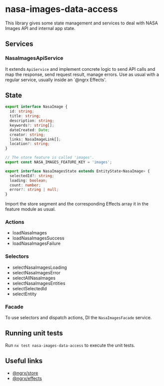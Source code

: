 # nasa-images-data-access

This library gives some state management and services to deal with NASA Images API and internal app state.

## Services

### NasaImagesApiService

It extends `ApiService` and implement concrete logic to send API calls and map the response, send request result, manage errors.
Use as usual with a regular service, usually inside an `@ngrx Effects'.

## State

```typescript
export interface NasaImage {
  id: string;
  title: string;
  description: string;
  keywords?: string[];
  dateCreated: Date;
  creator: string;
  links: NasaImageLink[];
  location?: string;
}

// The store feature is called 'images'.
export const NASA_IMAGES_FEATURE_KEY = 'images';

export interface NasaImagesState extends EntityState<NasaImage> {
  selectedId?: string;
  loading: boolean;
  count: number;
  error?: string | null;
}
```

Import the store segment and the corresponding Effects array it in the feature module as usual.

### Actions

- loadNasaImages
- loadNasaImagesSuccess
- loadNasaImagesFailure

### Selectors

- selectNasaImagesLoading
- selectNasaImagesError
- selectAllNasaImages
- selectNasaImagesEntities
- selectSelectedId
- selectEntity

### Facade

To use selectors and dispatch actions, DI the `NasaImagesFacade` service.

## Running unit tests

Run `nx test nasa-images-data-access` to execute the unit tests.

## Useful links

- [@ngrx/store](https://ngrx.io/guide/store)
- [@ngrx/effects](https://ngrx.io/guide/effects)
